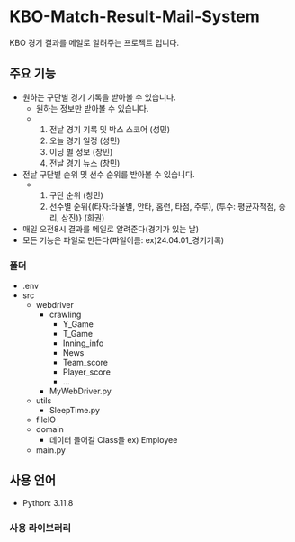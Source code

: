 # KBO-Match-Result-Mail-System
KBO 경기 결과를 메일로 알려주는 프로젝트 입니다.

## 주요 기능
- 원하는 구단별 경기 기록을 받아볼 수 있습니다.
  - 원하는 정보만 받아볼 수 있습니다.
  - 1. 전날 경기 기록 및 박스 스코어 (성민)  
    2. 오늘 경기 일정  (성민)
    3. 이닝 별 정보  (창민)
    4. 전날 경기 뉴스  (창민)
- 전날 구단별 순위 및 선수 순위를 받아볼 수 있습니다.
  - 1. 구단 순위  (창민)
    2. 선수별 순위{(타자:타율별, 안타, 홈런, 타점, 주루), (투수: 평균자책점, 승리, 삼진)}  (희권)
- 매일 오전8시 결과를 메일로 알려준다(경기가 있는 날)
- 모든 기능은 파일로 만든다(파일이름: ex)24.04.01_경기기록)



### 폴더
- .env 
- src
  - webdriver
    - crawling
        - Y_Game
        - T_Game
        - Inning_info
        - News
        - Team_score
        - Player_score
        - ...
    - MyWebDriver.py
  - utils
    - SleepTime.py
  - fileIO
  - domain
      - 데이터 들어갈 Class들 ex) Employee
  - main.py

## 사용 언어
- Python: 3.11.8

### 사용 라이브러리



